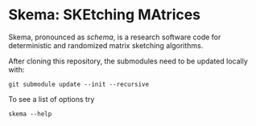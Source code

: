 # Skema: SKEtching MAtrices
Skema, pronounced as *schema*, is a research software code for deterministic and randomized matrix sketching algorithms.

After cloning this repository, the submodules need to be updated locally with:
```
git submodule update --init --recursive
```

To see a list of options try
```
skema --help
```